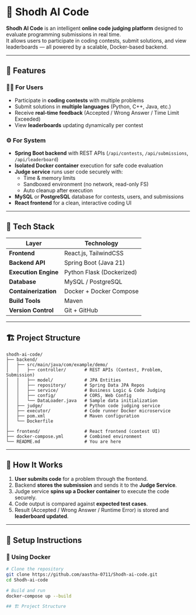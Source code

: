 # 🧠 Shodh AI Code

**Shodh AI Code** is an intelligent **online code judging platform** designed to evaluate programming submissions in real time.  
It allows users to participate in coding contests, submit solutions, and view leaderboards — all powered by a scalable, Docker-based backend.

---

## 🚀 Features

### 👨‍💻 For Users
- Participate in **coding contests** with multiple problems  
- Submit solutions in **multiple languages** (Python, C++, Java, etc.)  
- Receive **real-time feedback** (Accepted / Wrong Answer / Time Limit Exceeded)  
- View **leaderboards** updating dynamically per contest  

### ⚙️ For System
- **Spring Boot backend** with REST APIs (`/api/contests`, `/api/submissions`, `/api/leaderboard`)  
- **Isolated Docker container** execution for safe code evaluation  
- **Judge service** runs user code securely with:
  - Time & memory limits  
  - Sandboxed environment (no network, read-only FS)  
  - Auto cleanup after execution  
- **MySQL** or **PostgreSQL** database for contests, users, and submissions  
- **React frontend** for a clean, interactive coding UI  

---

## 🧩 Tech Stack

| Layer | Technology |
|-------|-------------|
| **Frontend** | React.js, TailwindCSS |
| **Backend API** | Spring Boot (Java 21) |
| **Execution Engine** | Python Flask (Dockerized) |
| **Database** | MySQL / PostgreSQL |
| **Containerization** | Docker + Docker Compose |
| **Build Tools** | Maven |
| **Version Control** | Git + GitHub |

---
## 🏗️ Project Structure

```plaintext
shodh-ai-code/
├── backend/
│   ├── src/main/java/com/example/demo/
│   │   ├── controller/       # REST APIs (Contest, Problem, Submission)
│   │   ├── model/            # JPA Entities
│   │   ├── repository/       # Spring Data JPA Repos
│   │   ├── service/          # Business Logic & Code Judging
│   │   ├── config/           # CORS, Web Config
│   │   └── DataLoader.java   # Sample data initialization
│   ├── judge/                # Python code judging service
│   ├── executor/             # Code runner Docker microservice
│   ├── pom.xml               # Maven configuration
│   └── Dockerfile
│
├── frontend/                 # React frontend (contest UI)
├── docker-compose.yml        # Combined environment
└── README.md                 # You are here
```
---
## 🧠 How It Works

1. **User submits code** for a problem through the frontend.  
2. Backend **stores the submission** and sends it to the **Judge Service**.  
3. Judge service **spins up a Docker container** to execute the code securely.  
4. Code output is compared against **expected test cases**.  
5. Result (Accepted / Wrong Answer / Runtime Error) is stored and **leaderboard updated**.

---

## 🧰 Setup Instructions

### 🐳 Using Docker
```bash
# Clone the repository
git clone https://github.com/aastha-0711/Shodh-ai-code.git
cd Shodh-ai-code

# Build and run
docker-compose up --build

## 🏗️ Project Structure


